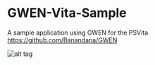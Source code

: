 # GWEN-Vita-Sample
A sample application using GWEN for the PSVita
https://github.com/Banandana/GWEN

![alt tag](http://i.imgur.com/dRvpQcU.jpg)
